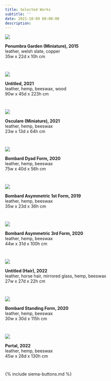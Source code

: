 ```yaml
---
title: Selected Works
subtitle: ''
date: 2021-10-09 00:00:00
description: 
---
```


<div style="max-width: 500px">

<div class="siema">

<div>
<img src="/images/homepage4.jpg" />
<p style="margin-left: 0; padding-bottom: 2em">
	<b>Penumbra Garden (Miniature), 2015</b><br />
	leather, welsh slate, copper<br />
	35w x 22d x 10h cm
</p>
</div>

<div>
<img src="/images/new/sculptures/two-standing-forms/Image 1.jpg" />
<p style="margin-left: 0; padding-bottom: 2em">
	<b>Untitled, 2021</b><br />
	leather, hemp, beeswax, wood<br />
	90w x 45d x 223h cm
</p>
</div>

<div>
<img src="/images/new/sculptures/osculare/1 full.jpg" />
<p style="margin-left: 0; padding-bottom: 2em">
	<b>Osculare (Miniature), 2021</b><br />
	leather, hemp, beeswax<br />
	23w x 13d x 64h cm
</p>
</div>

<div>
<img src="/images/new/sculptures/vessel-forms/4.jpg" />
<p style="margin-left: 0; padding-bottom: 2em">
	<b>Bombard Dyad Form, 2020</b><br />
	leather, hemp, beeswax<br />
	75w x 40d x 56h cm
</p>
</div>

<div>
<img src="/images/new/sculptures/vessel-forms/2.jpg" />
<p style="margin-left: 0; padding-bottom: 2em">
	<b>Bombard Asymmetric 1st Form, 2019</b><br />
	leather, hemp, beeswax<br />
	35w x 23d x 36h cm
</p>
</div>

<div>
<img src="/images/new/sculptures/vessel-forms/9.jpg" />
<p style="margin-left: 0; padding-bottom: 2em">
	<b>Bombard Asymmetric 3rd Form, 2020</b><br />
	leather, hemp, beeswax<br />
	44w x 31d x 100h cm
</p>
</div>

<div>
<img src="/images/new/sculptures/untitled-hair.jpg" />
<p style="margin-left: 0; padding-bottom: 2em">
	<b>Untitled (Hair), 2022</b><br />
	leather, horse hair, mirrored glass, hemp, beeswax<br />
	27w x 27d x 22h cm
</p>
</div>

<div>
<img src="/images/new/sculptures/bombard-standing-form/1.jpg" />
<p style="margin-left: 0; padding-bottom: 2em">
	<b>Bombard Standing Form, 2020</b><br />
	leather, hemp, beeswax<br />
	30w x 30d x 115h cm
</p>
</div>

<div>
<img src="/images/new/sculptures/portal/shrunk/1.jpg" />
<p style="margin-left: 0; padding-bottom: 2em">
	<b>Portal, 2022</b><br />
	leather, hemp, beeswax<br />
	45w x 28d x 130h cm
</p>
</div>

</div>

{% include siema-buttons.md %}

</div>
